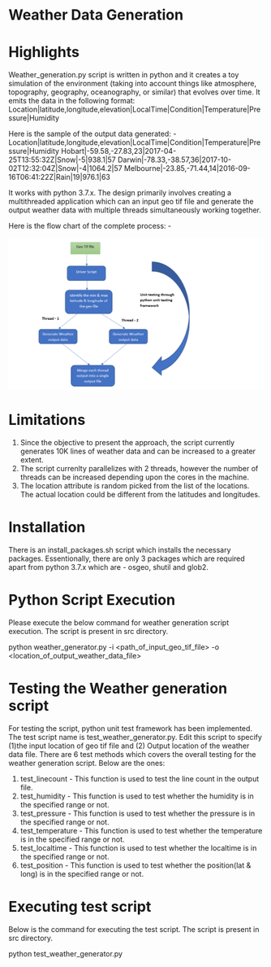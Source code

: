 # Weather Data Generation
# Highlights
Weather_generation.py script is written in python and it creates a toy simulation of the environment (taking into account things like atmosphere, topography, geography,
oceanography, or similar) that evolves over time. It emits the data in the following format:
Location|latitude,longitude,elevation|LocalTime|Condition|Temperature|Pressure|Humidity

Here is the sample of the output data generated: -
Location|latitude,longitude,elevation|LocalTime|Condition|Temperature|Pressure|Humidity
Hobart|-59.58,-27.83,23|2017-04-25T13:55:32Z|Snow|-5|938.1|57
Darwin|-78.33,-38.57,36|2017-10-02T12:32:04Z|Snow|-4|1064.2|57
Melbourne|-23.85,-71.44,14|2016-09-16T06:41:22Z|Rain|19|976.1|63

It works with python 3.7.x. The design primarily involves creating a multithreaded application which can an input geo tif file and generate the output weather data with multiple threads simultaneously working together.

Here is the flow chart of the complete process: -

![alt text](https://github.com/gchandn3413/weather_data/blob/master/img_1.png)

# Limitations
1. Since the objective to present the approach, the script currently generates 10K lines of weather data and can be increased to a greater extent. 
2. The script currenlty parallelizes with 2 threads, however the number of threads can be increased depending upon the cores in the machine.
3. The location attribute is random picked from the list of the locations. The actual location could be different from the latitudes and longitudes. 

# Installation
There is an install_packages.sh script which installs the necessary packages. Essentionally, there are only 3 packages which are required apart from python 3.7.x which are - osgeo, shutil and glob2.

# Python Script Execution
Please execute the below command for weather generation script execution. The script is present in src directory.

python weather_generator.py -i <path_of_input_geo_tif_file> -o <location_of_output_weather_data_file>

# Testing the Weather generation script
For testing the script, python unit test framework has been implemented. The test script name is test_weather_generator.py. Edit this script to specify (1)the input location of geo tif file and (2) Output location of the weather data file.
There are 6 test methods which covers the overall testing for the weather generation script. Below are the ones:

1. test_linecount - This function is used to test the line count in the output file.
2. test_humidity - This function is used to test whether the humidity is in the specified range or not.
3. test_pressure - This function is used to test whether the pressure is in the specified range or not.
4. test_temperature - This function is used to test whether the temperature is in the specified range or not.
5. test_localtime - This function is used to test whether the localtime is in the specified range or not.
6. test_position - This function is used to test whether the position(lat & long) is in the specified range or not.

# Executing test script
Below is the command for executing the test script. The script is present in src directory.

python test_weather_generator.py
